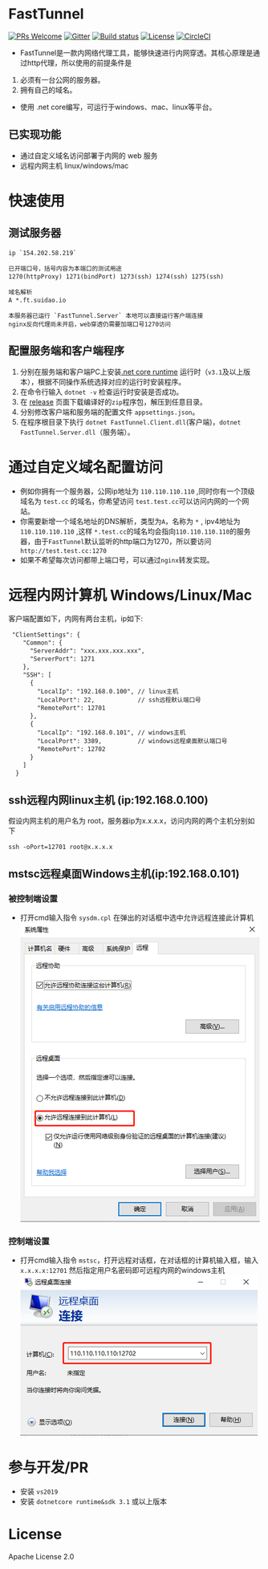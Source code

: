 # FastTunnel
[![PRs Welcome](https://img.shields.io/badge/PRs-welcome-brightgreen.svg?style=flat-square)](https://github.com/SpringHgui/frp/pulls)
[![Gitter](https://badges.gitter.im/SpringHgui/community.svg)](https://gitter.im/SpringHgui/community?utm_source=badge&utm_medium=badge&utm_campaign=pr-badge)
[![Build status](https://github.com/anjoy8/blog.core/workflows/.NET%20Core/badge.svg)](https://github.com/SpringHgui/FastTunnel/actions)
[![License](https://img.shields.io/badge/license-Apache%202-green.svg)](https://www.apache.org/licenses/LICENSE-2.0)
[![CircleCI](https://circleci.com/gh/gothinkster/aspnetcore-realworld-example-app.svg?style=svg)](https://circleci.com/gh/SpringHgui/FastTunnel)
- FastTunnel是一款内网络代理工具，能够快速进行内网穿透。其核心原理是通过http代理，所以使用的前提条件是
1. 必须有一台公网的服务器。
2. 拥有自己的域名。
- 使用 .net core编写，可运行于windows、mac、linux等平台。

## 已实现功能

- 通过自定义域名访问部署于内网的 web 服务
- 远程内网主机 linux/windows/mac
# 快速使用

## 测试服务器
```
ip `154.202.58.219`
```
```
已开端口号，括号内容为本端口的测试用途  
1270(httpProxy) 1271(bindPort) 1273(ssh) 1274(ssh) 1275(ssh)
```
```
域名解析
A *.ft.suidao.io
```
```
本服务器已运行 `FastTunnel.Server` 本地可以直接运行客户端连接  
nginx反向代理尚未开启，web穿透仍需要加端口号1270访问
```
## 配置服务端和客户端程序
1. 分别在服务端和客户端PC上安装[.net core runtime]([url](https://dotnet.microsoft.com/download?missing_runtime=true)) 运行时（`v3.1`及以上版本），根据不同操作系统选择对应的运行时安装程序。
2. 在命令行输入 `dotnet -v` 检查运行时安装是否成功。
3. 在 [release]([url](https://github.com/SpringHgui/FastTunnel/releases)) 页面下载编译好的`zip`程序包，解压到任意目录。
4. 分别修改客户端和服务端的配置文件 `appsettings.json`。
5. 在程序根目录下执行 `dotnet FastTunnel.Client.dll`(客户端)，`dotnet FastTunnel.Server.dll`（服务端）。

#  通过自定义域名配置访问
- 例如你拥有一个服务器，公网ip地址为 `110.110.110.110` ,同时你有一个顶级域名为 `test.cc` 的域名，你希望访问 `test.test.cc`可以访问内网的一个网站。
- 你需要新增一个域名地址的DNS解析，类型为`A`，名称为 `*` , ipv4地址为 `110.110.110.110` ,这样 `*.test.cc`的域名均会指向`110.110.110.110`的服务器，由于`FastTunnel`默认监听的http端口为1270，所以要访问`http://test.test.cc:1270`
- 如果不希望每次访问都带上端口号，可以通过`nginx`转发实现。

# 远程内网计算机 Windows/Linux/Mac

客户端配置如下，内网有两台主机，ip如下:
```
 "ClientSettings": {
    "Common": {
      "ServerAddr": "xxx.xxx.xxx.xxx",
      "ServerPort": 1271
    },
    "SSH": [
      {
        "LocalIp": "192.168.0.100", // linux主机
        "LocalPort": 22,            // ssh远程默认端口号
        "RemotePort": 12701
      },
      {
        "LocalIp": "192.168.0.101", // windows主机
        "LocalPort": 3389,          // windows远程桌面默认端口号
        "RemotePort": 12702
      }
    ]
  }
```
## ssh远程内网linux主机 (ip:192.168.0.100)

假设内网主机的用户名为 root，服务器ip为x.x.x.x，访问内网的两个主机分别如下
```
ssh -oPort=12701 root@x.x.x.x
```

## mstsc远程桌面Windows主机(ip:192.168.0.101)
### 被控制端设置
- 打开cmd输入指令 `sysdm.cpl` 在弹出的对话框中选中允许远程连接此计算机  
![img1](images/setallow.png)
### 控制端设置
- 打开cmd输入指令 `mstsc`，打开远程对话框，在对话框的计算机输入框，输入 `x.x.x.x:12701` 然后指定用户名密码即可远程内网的windows主机  
![img1](images/remote.png)
# 参与开发/PR
- 安装 `vs2019`
- 安装 `dotnetcore runtime&sdk 3.1` 或以上版本


# License
Apache License 2.0
